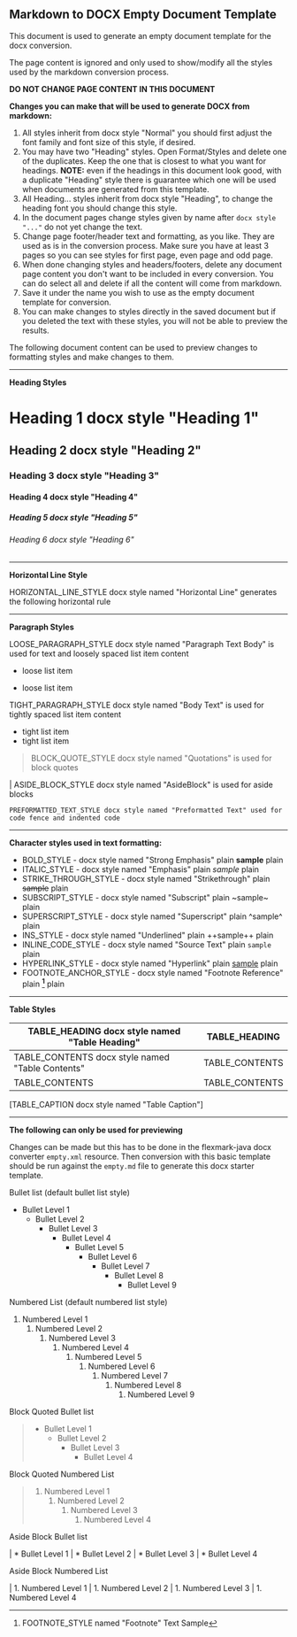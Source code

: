 ## Markdown to DOCX Empty Document  Template

This document is used to generate an empty document template for the docx conversion.

The page content is ignored and only used to show/modify all the styles used by the markdown
conversion process.

**DO NOT CHANGE PAGE CONTENT IN THIS DOCUMENT**

**Changes you can make that will be used to generate DOCX from markdown:**

1. All styles inherit from docx style "Normal" you should first adjust the font family and font
   size of this style, if desired.
2. You may have two "Heading" styles. Open Format/Styles and delete one of the duplicates. Keep
   the one that is closest to what you want for headings. **NOTE:** even if the headings in this
   document look good, with a duplicate "Heading" style there is guarantee which one will be
   used when documents are generated from this template.
3. All Heading... styles inherit from docx style "Heading", to change the heading font you
   should change this style.
4. In the document pages change styles given by name after `docx style "..."` do not yet change
   the text.
5. Change page footer/header text and formatting, as you like. They are used as is in the
   conversion process. Make sure you have at least 3 pages so you can see styles for first page,
   even page and odd page.
6. When done changing styles and headers/footers, delete any document page content you don't
   want to be included in every conversion. You can do select all and delete if all the content
   will come from markdown.
7. Save it under the name you wish to use as the empty document template for conversion.
8. You can make changes to styles directly in the saved document but if you deleted the text
   with these styles, you will not be able to preview the results.

The following document content can be used to preview changes to formatting styles and make
changes to them.

---

**Heading Styles**

# Heading 1 docx style "Heading 1"

## Heading 2 docx style "Heading 2"

###  Heading 3 docx style "Heading 3"

####  Heading 4 docx style "Heading 4"

#####  Heading 5 docx style "Heading 5"

######  Heading 6 docx style "Heading 6"

---

**Horizontal Line Style**

HORIZONTAL_LINE_STYLE docx style named "Horizontal Line" generates the following horizontal rule

---

**Paragraph Styles**

LOOSE_PARAGRAPH_STYLE docx style named "Paragraph Text Body" is used for text and loosely spaced
list item content

* loose list item

* loose list item

TIGHT_PARAGRAPH_STYLE docx style named "Body Text" is used for tightly spaced list item content

* tight list item
* tight list item

> BLOCK_QUOTE_STYLE docx style named "Quotations" is used for block quotes

| ASIDE_BLOCK_STYLE docx style named "AsideBlock" is used for aside blocks

    PREFORMATTED_TEXT_STYLE docx style named "Preformatted Text" used for code fence and indented code

---

**Character styles used in text formatting:**

* BOLD_STYLE - docx style named "Strong Emphasis" plain **sample** plain
* ITALIC_STYLE - docx style named "Emphasis" plain *sample* plain
* STRIKE_THROUGH_STYLE - docx style named "Strikethrough" plain ~~sample~~ plain
* SUBSCRIPT_STYLE - docx style named "Subscript" plain ~sample~ plain
* SUPERSCRIPT_STYLE - docx style named "Superscript" plain ^sample^ plain
* INS_STYLE - docx style named "Underlined" plain ++sample++ plain
* INLINE_CODE_STYLE - docx style named "Source Text" plain `sample` plain
* HYPERLINK_STYLE - docx style named "Hyperlink" plain [sample](http://example.com) plain
* FOOTNOTE_ANCHOR_STYLE - docx style named "Footnote Reference" plain **[^1]** plain

---

**Table Styles**

| TABLE_HEADING docx style named "Table Heading"   | TABLE_HEADING  |
|--------------------------------------------------|----------------|
| TABLE_CONTENTS docx style named "Table Contents" | TABLE_CONTENTS |
| TABLE_CONTENTS                                   | TABLE_CONTENTS |
[TABLE_CAPTION docx style named "Table Caption"]

---

**The following can only be used for previewing**

Changes can be made but this has to be done in the flexmark-java docx converter `empty.xml`
resource. Then conversion with this basic template should be run against the `empty.md` file to
generate this docx starter template.

Bullet list (default bullet list style)

* Bullet Level 1
  * Bullet Level 2
    * Bullet Level 3
      * Bullet Level 4
        * Bullet Level 5
          * Bullet Level 6
            * Bullet Level 7
              * Bullet Level 8
                * Bullet Level 9

Numbered List (default numbered list style)

1. Numbered Level 1
   1. Numbered Level 2
      1. Numbered Level 3
         1. Numbered Level 4
            1. Numbered Level 5
               1. Numbered Level 6
                  1. Numbered Level 7
                     1. Numbered Level 8
                        1. Numbered Level 9

Block Quoted Bullet list

> * Bullet Level 1
>   * Bullet Level 2
>     * Bullet Level 3
>       * Bullet Level 4

Block Quoted Numbered List

> 1. Numbered Level 1
>    1. Numbered Level 2
>       1. Numbered Level 3
>          1. Numbered Level 4

Aside Block Bullet list

| * Bullet Level 1
|   * Bullet Level 2
|     * Bullet Level 3
|       * Bullet Level 4

Aside Block Numbered List

| 1. Numbered Level 1
|    1. Numbered Level 2
|       1. Numbered Level 3
|          1. Numbered Level 4

[^1]: FOOTNOTE_STYLE named "Footnote" Text Sample

